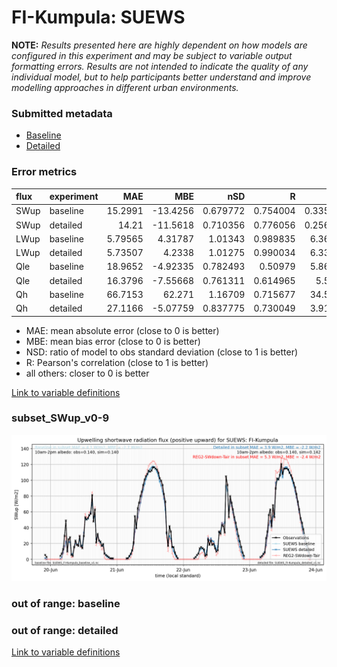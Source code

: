 # FI-Kumpula: SUEWS

**NOTE:** *Results presented here are highly dependent on how models are configured in this experiment and may be subject to variable output formatting errors. Results are not intended to indicate the quality of any individual model, but to help participants better understand and improve modelling approaches in different urban environments.*

### Submitted metadata

- [Baseline](SUEWS_FI-Kumpula_baseline_attrs.md)
- [Detailed](SUEWS_FI-Kumpula_detailed_attrs.md)

### Error metrics

| flux   | experiment   |      MAE |       MBE |      nSD |        R |       5th |     95th |     RMSE |    cRMSE |     AMBE |     1-nSD |        1-R |   nSkewness |   nKurtosis |   Overlap |
|:-------|:-------------|---------:|----------:|---------:|---------:|----------:|---------:|---------:|---------:|---------:|----------:|-----------:|------------:|------------:|----------:|
| SWup   | baseline     | 15.2991  | -13.4256  | 0.679772 | 0.754004 |  0.335653 | 27.6207  | 33.2695  | 0.661051 | 13.4256  | 0.320237  | 0.245996   |   0.398283  |   1.01216   | 0.108747  |
| SWup   | detailed     | 14.21    | -11.5618  | 0.710356 | 0.776056 |  0.256663 | 22.3759  | 31.404   | 0.634077 | 11.5618  | 0.289652  | 0.223944   |   0.423227  |   1.04925   | 0.0831373 |
| LWup   | baseline     |  5.79565 |   4.31787 | 1.01343  | 0.989835 |  6.36202  | 10.1306  |  8.74153 | 0.144167 |  4.31787 | 0.013427  | 0.0101653  |   0.980085  |   0.0397884 | 0.0574474 |
| LWup   | detailed     |  5.73507 |   4.2338  | 1.01275  | 0.990034 |  6.33145  |  9.98998 |  8.63038 | 0.142646 |  4.2338  | 0.0127464 | 0.00996565 |   0.981556  |   0.0421626 | 0.0579089 |
| Qle    | baseline     | 18.9652  |  -4.92335 | 0.782493 | 0.50979  |  5.86633  | 26.0755  | 34.5041  | 0.902486 |  4.92335 | 0.217505  | 0.49021    |   0.0927333 |   0.221483  | 0.23744   |
| Qle    | detailed     | 16.3796  |  -7.55668 | 0.761311 | 0.614965 |  5.5887   | 32.951   | 31.2759  | 0.802019 |  7.55668 | 0.238688  | 0.385035   |   0.273757  |   0.521996  | 0.277408  |
| Qh     | baseline     | 66.7153  |  62.271   | 1.16709  | 0.715677 | 34.5699   | 73.2016  | 79.3242  | 0.83161  | 62.271   | 0.167085  | 0.284323   |   0.502598  |   0.777059  | 0.532955  |
| Qh     | detailed     | 27.1166  |  -5.07759 | 0.837775 | 0.730049 |  3.91923  | 30.2343  | 41.1939  | 0.691833 |  5.07759 | 0.162225  | 0.269951   |   0.114934  |   0.212879  | 0.0711512 |

 - MAE: mean absolute error (close to 0 is better)
 - MBE: mean bias error (close to 0 is better)
 - NSD: ratio of model to obs standard deviation (close to 1 is better)
 - R: Pearson's correlation (close to 1 is better)
 - all others: closer to 0 is better

[Link to variable definitions](../modelattrs/variable_definitions.md)

### <a name="subset_swup_v0-9"></a>subset_SWup_v0-9
[![SUEWS_FI-Kumpula_subset_SWup_v0-9.png](SUEWS_FI-Kumpula_subset_SWup_v0-9.png)](SUEWS_FI-Kumpula_subset_SWup_v0-9.png)

### out of range: baseline


### out of range: detailed



[Link to variable definitions](../modelattrs/variable_definitions.md)

